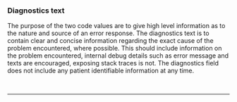 ### Diagnostics text

The purpose of the two code values are to give high level information as to the nature and source of an error response. The diagnostics text is to contain clear and concise information regarding the exact cause of the problem encountered, where possible. This should include information on the problem encountered, internal debug details such as error message and texts are encouraged, exposing stack traces is not. The diagnostics field does not include any patient identifiable information at any time.

<br>
<hr>